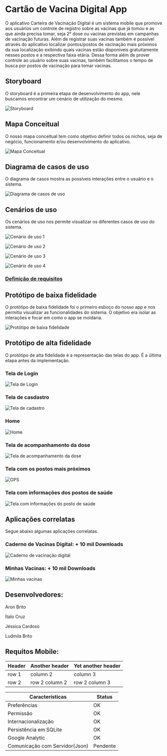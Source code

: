 # Cartão de Vacina Digital App

O aplicativo Carteira de Vacinação Digital é um sistema mobile que promove aos usuários um controle de registro sobre as vacinas que já tomou e as que ainda precisa tomar, seja 2° dose ou vacinas previstas em campanhas de vacinação futuras. Além de registrar suas vacinas também é possível através do aplicativo localizar pontos/postos de vacinação mais próximos da sua localização exibindo quais vacinas estão disponíveis gratuitamente nesses postos e a respectiva faixa etária. Dessa forma além de prover controle ao usuário sobre suas vacinas, também facilitamos o tempo de busca por postos de vacinação para tomar vacinas.

## Storyboard

O storyboard é a primeira etapa de desenvolvimento do app, nele buscamos encontrar um cenário de utilização do mesmo.

![Storyboard](doc/storyboard/storyboard.jpeg)

## Mapa Conceitual

O nosso mapa conceitual tem como objetivo definir todos os nichos, seja de negócio, funcionamento e/ou desenvolvimento do aplicativo.


![Mapa Conceitual](doc/mapaconceitual/mapaconceitual.png)




## Diagrama de casos de uso

O diagrama de casos mostra as possíveis interações entre o usuário e o sistema. 

![Diagrama de casos de uso](doc/diagrama/ATM.png)

## Cenários de uso

Os cenários de uso nos permite visualizar os diferentes casos de uso do sistema.

![Cenário de uso 1](doc/cenariodeuso/cenario1.png)

![Cenário de uso 2](doc/cenariodeuso/cenario2.png)

![Cenário de uso 3](doc/cenariodeuso/cenario3.png)

![Cenário de uso 4](doc/cenariodeuso/cenario4.png)

### [Definição de requisitos](https://github.com/jessicacardoso1/carteira-vacinacao/blob/main/doc/definicaoderequisitos/denificaoderequistos.pdf)




## Protótipo de baixa fidelidade


O protótipo de baixa fidelidade foi o primeiro esboço do nosso app e nos permitiu visualizar as funcionalidades do sistema. O objetivo era isolar as interações e focar em como o app se moldaria. 

![Protótipo de baixa fidelidade](doc/baixafidelidade/baixafidelidade.png)


## Protótipo de alta fidelidade

O protótipo de alta fidelidade é a representação das telas do app. É a última etapa antes da implementação. 

### Tela de Login
![Tela de Login](doc/altafidelidade/login.png)

### Tela de casdastro
![Tela de cadastro](doc/altafidelidade/cadastro.png)

### Home 
![Home](doc/altafidelidade/home.png)

### Tela de acompanhamento da dose
![Tela de acompanhamento da dose](doc/altafidelidade/acompanhamentodadose.png)

### Tela com os postos mais próximos
![GPS](doc/altafidelidade/gps.png)

### Tela com informações dos postos de saúde
![Tela com informações do posto de saúde](doc/altafidelidade/postodesaude.png)


## Aplicações correlatas

Segue abaixo algumas aplicações correlatas.


### Caderno de Vacinas Digital: + 10 mil Downloads 

![Caderno de vacinação digital](doc/appcorrelatas/cadernodevacinacaodigital.png)

### Minhas Vacinas: + 10 mil Downloads

![Minhas vacinas](doc/appcorrelatas/minhasvacinas.png)


 
 ####
## Desenvolvedores:

Aron Brito

Ítalo Cruz

Jéssica Cardoso

Ludmila Brito

## Requitos Mobile:

| Header | Another header | Yet another header |
|--- |--- |--- |
| row 1 | column 2 | column 3 |
| row 2 | row 2 column 2 | row 2 column 3 |

| Características | Status | 
|--- |--- |
| Preferências | OK | 
| Permissão | OK |
| Internacionalização | OK |
| Persistência em SQLite| OK | 
| Google Analytic| OK | 
| Comunicação com Servidor(Json)| Pendente | 
